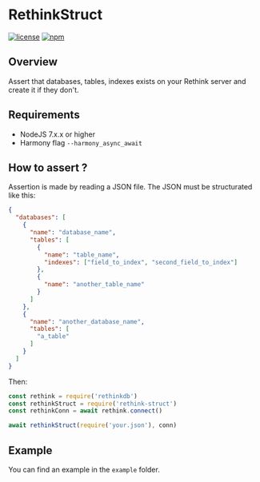 # RethinkStruct
[![license](https://img.shields.io/github/license/mashape/apistatus.svg?style=flat-square)](https://github.com/Xstoudi/rethink-struct/blob/master/LICENSE)
[![npm](https://img.shields.io/npm/v/rethink-struct.svg?style=flat-square)](https://npmjs.com/package/rethink-struct)
## Overview
Assert that databases, tables, indexes exists on your Rethink server and create it if they don't.

## Requirements
* NodeJS 7.x.x or higher
* Harmony flag `--harmony_async_await`

## How to assert ?
Assertion is made by reading a JSON file.
The JSON must be structurated like this:
```json
{
  "databases": [
    {
      "name": "database_name",
      "tables": [
        {
          "name": "table_name",
          "indexes": ["field_to_index", "second_field_to_index"]
        },
        {
          "name": "another_table_name"
        }
      ]
    },
    {
      "name": "another_database_name",
      "tables": [
        "a_table"
      ]
    }
  ]
}
```

Then:
```javascript
const rethink = require('rethinkdb')
const rethinkStruct = require('rethink-struct')
const rethinkConn = await rethink.connect()

await rethinkStruct(require('your.json'), conn)
```

## Example
You can find an example in the `example` folder.
